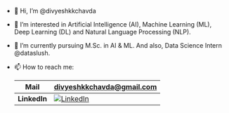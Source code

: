 - 👋 Hi, I’m @divyeshkkchavda
- 👀 I’m interested in Artificial Intelligence (AI), Machine Learning (ML), Deep Learning (DL) and Natural Language Processing (NLP).
- 🌱 I’m currently pursuing M.Sc. in AI & ML. And also, Data Science Intern @dataslush.
- 📫 How to reach me:

  | Mail | [divyeshkkchavda@gmail.com](mailto:divyeshkkchavda@gmail.com) |
  |---|---|
  | **LinkedIn** | [![LinkedIn](https://img.shields.io/badge/LinkedIn-%230077B5.svg?style=for-the-badge&logo=linkedin)](https://www.linkedin.com/in/divyeshkkchavda/) |
